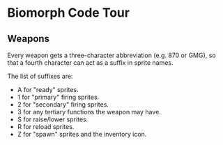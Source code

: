 # Biomorph Code Tour

## Weapons

Every weapon gets a three-character abbreviation (e.g. 870 or GMG), so that a fourth character can act as a suffix in sprite names.

The list of suffixes are:
- A for "ready" sprites.
- 1 for "primary" firing sprites.
- 2 for "secondary" firing sprites.
- 3 for any tertiary functions the weapon may have.
- S for raise/lower sprites.
- R for reload sprites.
- Z for "spawn" sprites and the inventory icon.
